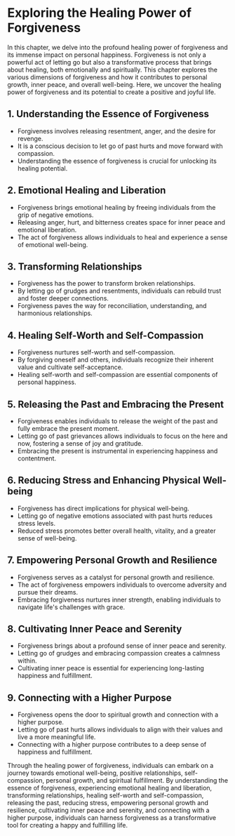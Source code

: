 Exploring the Healing Power of Forgiveness
===================================================

In this chapter, we delve into the profound healing power of forgiveness and its immense impact on personal happiness. Forgiveness is not only a powerful act of letting go but also a transformative process that brings about healing, both emotionally and spiritually. This chapter explores the various dimensions of forgiveness and how it contributes to personal growth, inner peace, and overall well-being. Here, we uncover the healing power of forgiveness and its potential to create a positive and joyful life.

**1. Understanding the Essence of Forgiveness**
-----------------------------------------------

* Forgiveness involves releasing resentment, anger, and the desire for revenge.
* It is a conscious decision to let go of past hurts and move forward with compassion.
* Understanding the essence of forgiveness is crucial for unlocking its healing potential.

**2. Emotional Healing and Liberation**
---------------------------------------

* Forgiveness brings emotional healing by freeing individuals from the grip of negative emotions.
* Releasing anger, hurt, and bitterness creates space for inner peace and emotional liberation.
* The act of forgiveness allows individuals to heal and experience a sense of emotional well-being.

**3. Transforming Relationships**
---------------------------------

* Forgiveness has the power to transform broken relationships.
* By letting go of grudges and resentments, individuals can rebuild trust and foster deeper connections.
* Forgiveness paves the way for reconciliation, understanding, and harmonious relationships.

**4. Healing Self-Worth and Self-Compassion**
---------------------------------------------

* Forgiveness nurtures self-worth and self-compassion.
* By forgiving oneself and others, individuals recognize their inherent value and cultivate self-acceptance.
* Healing self-worth and self-compassion are essential components of personal happiness.

**5. Releasing the Past and Embracing the Present**
---------------------------------------------------

* Forgiveness enables individuals to release the weight of the past and fully embrace the present moment.
* Letting go of past grievances allows individuals to focus on the here and now, fostering a sense of joy and gratitude.
* Embracing the present is instrumental in experiencing happiness and contentment.

**6. Reducing Stress and Enhancing Physical Well-being**
--------------------------------------------------------

* Forgiveness has direct implications for physical well-being.
* Letting go of negative emotions associated with past hurts reduces stress levels.
* Reduced stress promotes better overall health, vitality, and a greater sense of well-being.

**7. Empowering Personal Growth and Resilience**
------------------------------------------------

* Forgiveness serves as a catalyst for personal growth and resilience.
* The act of forgiveness empowers individuals to overcome adversity and pursue their dreams.
* Embracing forgiveness nurtures inner strength, enabling individuals to navigate life's challenges with grace.

**8. Cultivating Inner Peace and Serenity**
-------------------------------------------

* Forgiveness brings about a profound sense of inner peace and serenity.
* Letting go of grudges and embracing compassion creates a calmness within.
* Cultivating inner peace is essential for experiencing long-lasting happiness and fulfillment.

**9. Connecting with a Higher Purpose**
---------------------------------------

* Forgiveness opens the door to spiritual growth and connection with a higher purpose.
* Letting go of past hurts allows individuals to align with their values and live a more meaningful life.
* Connecting with a higher purpose contributes to a deep sense of happiness and fulfillment.

Through the healing power of forgiveness, individuals can embark on a journey towards emotional well-being, positive relationships, self-compassion, personal growth, and spiritual fulfillment. By understanding the essence of forgiveness, experiencing emotional healing and liberation, transforming relationships, healing self-worth and self-compassion, releasing the past, reducing stress, empowering personal growth and resilience, cultivating inner peace and serenity, and connecting with a higher purpose, individuals can harness forgiveness as a transformative tool for creating a happy and fulfilling life.
